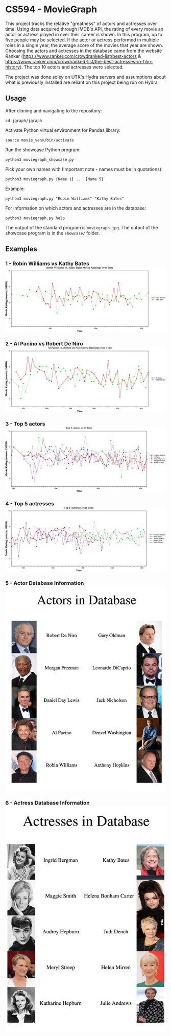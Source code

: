 # CS594 - MovieGraph
 
This project tracks the relative "greatness" of actors and actresses over time. Using data acquired through IMDB's API, the rating of every movie an actor or actress played in over their career is shown. In this program, up to five people may be selected. If the actor or actress performed in multiple roles in a single year, the average score of the movies that year are shown. Choosing the actors and actresses in the database came from the website Ranker (https://www.ranker.com/crowdranked-list/best-actors & https://www.ranker.com/crowdranked-list/the-best-actresses-in-film-history). The top 10 actors and actresses were selected. 

The project was done soley on UTK's Hydra servers and assumptions about what is previously installed are reliant on this project being run on Hydra. 


## Usage
After cloning and navigating to the repository:
```
cd jgraph/jgraph
```
Activate Python virtual environment for Pandas library:
```
source movie_venv/bin/activate
```
Run the showcase Python program:
```
python3 moviegraph_showcase.py
```
Pick your own names with (Important note - names must be in quotations):
```
python3 moviegraph.py {Name 1} ... {Name 5}
```
Example:
```
python3 moviegraph.py "Robin Williams" "Kathy Bates"
```
For information on which actors and actresses are in the database:
```
python3 moviegraph.py help
```
The output of the standard program is `moviegraph.jpg`. The output of the showcase program is in the `showcase/` folder.

## Examples
### 1 - Robin Williams vs Kathy Bates ![Robin Williams vs Kathy Bates ](jgraph/jgraph/showcase/1_williams_vs_bates.jpg)
### 2 - Al Pacino vs Robert De Niro ![Al Pacino vs Robert De Niro](jgraph/jgraph/showcase/2_pacino_vs_de_niro.jpg)
### 3 - Top 5 actors ![Top 5 actors](jgraph/jgraph/showcase/3_top_5_actors.jpg)
### 4 - Top 5 actresses![Top 5 actresses](jgraph/jgraph/showcase/4_top_5_actresses.jpg)
### 5 - Actor Database Information ![Actor Database Information](jgraph/jgraph/showcase/5_actor_database.jpg)
### 6 - Actress Database Information ![Actress Database Information](jgraph/jgraph/showcase/6_actress_database.jpg)